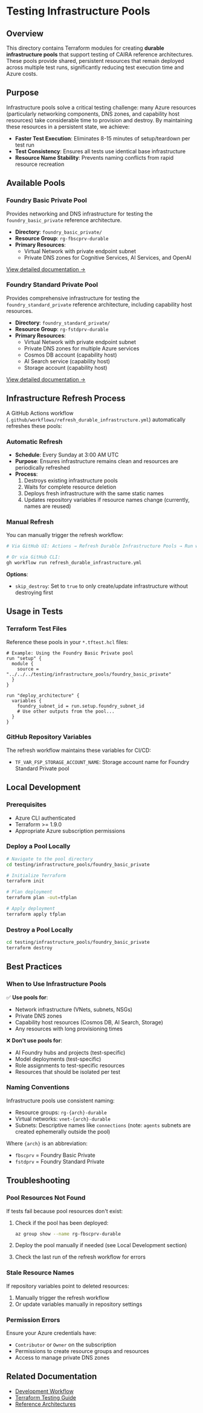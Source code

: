 # Testing Infrastructure Pools

## Overview

This directory contains Terraform modules for creating **durable infrastructure pools** that support testing of CAIRA reference architectures. These pools provide shared, persistent resources that remain deployed across multiple test runs, significantly reducing test execution time and Azure costs.

## Purpose

Infrastructure pools solve a critical testing challenge: many Azure resources (particularly networking components, DNS zones, and capability host resources) take considerable time to provision and destroy. By maintaining these resources in a persistent state, we achieve:

- **Faster Test Execution**: Eliminates 8-15 minutes of setup/teardown per test run
- **Test Consistency**: Ensures all tests use identical base infrastructure
- **Resource Name Stability**: Prevents naming conflicts from rapid resource recreation

## Available Pools

### Foundry Basic Private Pool

Provides networking and DNS infrastructure for testing the `foundry_basic_private` reference architecture.

- **Directory**: `foundry_basic_private/`
- **Resource Group**: `rg-fbscprv-durable`
- **Primary Resources**:
  - Virtual Network with private endpoint subnet
  - Private DNS zones for Cognitive Services, AI Services, and OpenAI

[View detailed documentation →](./foundry_basic_private/README.md)

### Foundry Standard Private Pool

Provides comprehensive infrastructure for testing the `foundry_standard_private` reference architecture, including capability host resources.

- **Directory**: `foundry_standard_private/`
- **Resource Group**: `rg-fstdprv-durable`
- **Primary Resources**:
  - Virtual Network with private endpoint subnet
  - Private DNS zones for multiple Azure services
  - Cosmos DB account (capability host)
  - AI Search service (capability host)
  - Storage account (capability host)

[View detailed documentation →](./foundry_standard_private/README.md)

## Infrastructure Refresh Process

A GitHub Actions workflow (`.github/workflows/refresh_durable_infrastructure.yml`) automatically refreshes these pools:

### Automatic Refresh

- **Schedule**: Every Sunday at 3:00 AM UTC
- **Purpose**: Ensures infrastructure remains clean and resources are periodically refreshed
- **Process**:
  1. Destroys existing infrastructure pools
  1. Waits for complete resource deletion
  1. Deploys fresh infrastructure with the same static names
  1. Updates repository variables if resource names change (currently, names are reused)

### Manual Refresh

You can manually trigger the refresh workflow:

```bash
# Via GitHub UI: Actions → Refresh Durable Infrastructure Pools → Run workflow

# Or via GitHub CLI:
gh workflow run refresh_durable_infrastructure.yml
```

**Options**:

- `skip_destroy`: Set to `true` to only create/update infrastructure without destroying first

## Usage in Tests

### Terraform Test Files

Reference these pools in your `*.tftest.hcl` files:

```hcl
# Example: Using the Foundry Basic Private pool
run "setup" {
  module {
    source = "../../../testing/infrastructure_pools/foundry_basic_private"
  }
}

run "deploy_architecture" {
  variables {
    foundry_subnet_id = run.setup.foundry_subnet_id
    # Use other outputs from the pool...
  }
}
```

### GitHub Repository Variables

The refresh workflow maintains these variables for CI/CD:

- `TF_VAR_FSP_STORAGE_ACCOUNT_NAME`: Storage account name for Foundry Standard Private pool

## Local Development

### Prerequisites

- Azure CLI authenticated
- Terraform >= 1.9.0
- Appropriate Azure subscription permissions

### Deploy a Pool Locally

```bash
# Navigate to the pool directory
cd testing/infrastructure_pools/foundry_basic_private

# Initialize Terraform
terraform init

# Plan deployment
terraform plan -out=tfplan

# Apply deployment
terraform apply tfplan
```

### Destroy a Pool Locally

```bash
cd testing/infrastructure_pools/foundry_basic_private
terraform destroy
```

## Best Practices

### When to Use Infrastructure Pools

✅ **Use pools for**:

- Network infrastructure (VNets, subnets, NSGs)
- Private DNS zones
- Capability host resources (Cosmos DB, AI Search, Storage)
- Any resources with long provisioning times

❌ **Don't use pools for**:

- AI Foundry hubs and projects (test-specific)
- Model deployments (test-specific)
- Role assignments to test-specific resources
- Resources that should be isolated per test

### Naming Conventions

Infrastructure pools use consistent naming:

- Resource groups: `rg-{arch}-durable`
- Virtual networks: `vnet-{arch}-durable`
- Subnets: Descriptive names like `connections` (note: `agents` subnets are created ephemerally outside the pool)

Where `{arch}` is an abbreviation:

- `fbscprv` = Foundry Basic Private
- `fstdprv` = Foundry Standard Private

## Troubleshooting

### Pool Resources Not Found

If tests fail because pool resources don't exist:

1. Check if the pool has been deployed:

   ```bash
   az group show --name rg-fbscprv-durable
   ```

1. Deploy the pool manually if needed (see Local Development section)
1. Check the last run of the refresh workflow for errors

### Stale Resource Names

If repository variables point to deleted resources:

1. Manually trigger the refresh workflow
1. Or update variables manually in repository settings

### Permission Errors

Ensure your Azure credentials have:

- `Contributor` or `Owner` on the subscription
- Permissions to create resource groups and resources
- Access to manage private DNS zones

## Related Documentation

- [Development Workflow](../../docs/contributing/development_workflow.md)
- [Terraform Testing Guide](../../docs/contributing/development_workflow.md#testing)
- [Reference Architectures](../../reference_architectures/README.md)

<!-- BEGIN_TF_DOCS -->

<!-- END_TF_DOCS -->
